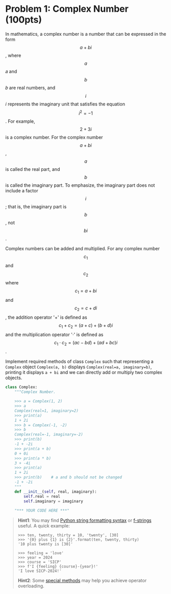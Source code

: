 # Problem 1: Complex Number (100pts)

In mathematics, a complex number is a number that can be expressed in the form $$a+bi$$, where $$a$$𝑎 and $$b$$𝑏 are real numbers, and $$i$$𝑖 represents the imaginary unit that satisfies the equation $$i^2=−1$$. For example, $$2+3i$$ is a complex number. For the complex number $$a+bi$$, $$a$$ is called the real part, and $$b$$ is called the imaginary part. To emphasize, the imaginary part does not include a factor $$i$$; that is, the imaginary part is $$b$$, not $$bi$$.

Complex numbers can be added and multiplied. For any complex number $$c_1$$ and $$c_2$$ where $$c_1=a+bi$$ and $$c_2=c+di$$, the addition operator '+' is defined as $$c_1+c_2=(a+c)+(b+d)i$$ and the multiplication operator '⋅' is defined as $$c_1⋅c_2=(ac−bd)+(ad+bc)i$$.

Implement required methods of class `Complex` such that representing a `Complex` object `Complex(a, b)` displays `Complex(real=a, imaginary=b)`, printing it displays `a + bi` and we can directly add or multiply two complex objects.

```python
class Complex:
    """Complex Number.

    >>> a = Complex(1, 2)
    >>> a
    Complex(real=1, imaginary=2)
    >>> print(a)
    1 + 2i
    >>> b = Complex(-1, -2)
    >>> b
    Complex(real=-1, imaginary=-2)
    >>> print(b)
    -1 + -2i
    >>> print(a + b)
    0 + 0i
    >>> print(a * b)
    3 + -4i
    >>> print(a)
    1 + 2i
    >>> print(b)    # a and b should not be changed
    -1 + -2i
    """
    def __init__(self, real, imaginary):
        self.real = real
        self.imaginary = imaginary
    
    "*** YOUR CODE HERE ***"
```

> **Hint1**: You may find [Python string formatting syntax](https://docs.python.org/3/library/stdtypes.html#str.format) or [f-strings](https://docs.python.org/3/tutorial/inputoutput.html#fancier-output-formatting) useful. A quick example:
>
> ```
> >>> ten, twenty, thirty = 10, 'twenty', [30]
> >>> '{0} plus {1} is {2}'.format(ten, twenty, thirty)
> '10 plus twenty is [30]'
>
> >>> feeling = 'love'
> >>> year = 2024
> >>> course = 'SICP'
> >>> f'I {feeling} {course}-{year}!'
> 'I love SICP-2024!'
> ```
>
> **Hint2**: Some [special methods](https://docs.python.org/3/reference/datamodel.html#emulating-numeric-types) may help you achieve operator overloading.
